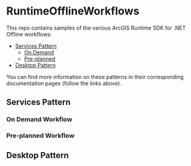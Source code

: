 # RuntimeOfflineWorkflows
This repo contains samples of the various ArcGIS Runtime SDK for .NET Offline workflows:
* [Services Pattern](https://developers.arcgis.com/net/latest/wpf/guide/offline.htm#ESRI_SECTION1_CE8510056B11448D9D54FDE06CC8924D)
  * [On Demand](https://developers.arcgis.com/net/latest/wpf/guide/offline.htm#ESRI_SECTION1_AAADEDF10BF24FDF88DBF6EF04DF8579)
  * [Pre-planned](https://developers.arcgis.com/net/latest/wpf/guide/offline.htm#ESRI_SECTION1_C79FAC66437E4D0A8E38C36DD11DFA2C)
* [Desktop Pattern](https://developers.arcgis.com/net/latest/wpf/guide/offline.htm#ESRI_SECTION1_B1F5AE3D7B39454C9E32E710DA80693B)

You can find more information on these patterns in their corresponding documentation pages (follow the links above).

## Services Pattern

### On Demand Workflow

### Pre-planned Workflow

## Desktop Pattern
